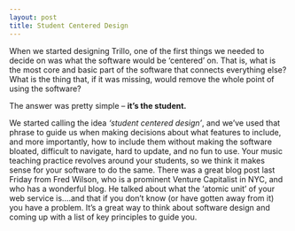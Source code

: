 ```yaml
---
layout: post
title: Student Centered Design
---
```

When we started designing Trillo, one of the first things we needed to decide on was what the software would be ‘centered’ on.  That is, what is the most core and basic part of the software that connects everything else?  What is the thing that, if it was missing, would remove the whole point of using the software?

The answer was pretty simple – **it’s the student.**

We started calling the idea *‘student centered design’*, and we’ve used that phrase to guide us when making decisions about what features to include, and more importantly, how to include them without making the software bloated, difficult to navigate, hard to update, and no fun to use.  Your music teaching practice revolves around your students, so we think it makes sense for your software to do the same. There was a great blog post last Friday from Fred Wilson, who is a prominent Venture Capitalist in NYC, and who has a wonderful blog.  He talked about what the ‘atomic unit’ of your web service is….and that if you don’t know (or have gotten away from it) you have a problem.  It’s a great way to think about software design and coming up with a list of key principles to guide you.